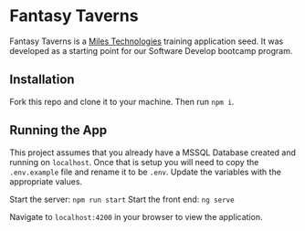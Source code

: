 # Fantasy Taverns

Fantasy Taverns is a [Miles Technologies](https://www.milestechnologies.com/)
training application seed. It was developed as a starting point for our Software
Develop bootcamp program.

## Installation

Fork this repo and clone it to your machine. Then run `npm i`.

## Running the App

This project assumes that you already have a MSSQL Database created and running
on `localhost`. Once that is setup you will need to copy the `.env.example` file
and rename it to be `.env`. Update the variables with the appropriate values.

Start the server: `npm run start` Start the front end: `ng serve`

Navigate to `localhost:4200` in your browser to view the application.

